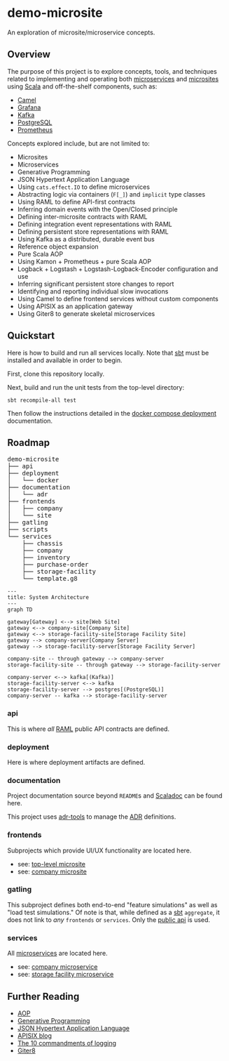 # demo-microsite

An exploration of microsite/microservice concepts.

## Overview

The purpose of this project is to explore concepts, tools, and techniques related to implementing and operating both [microservices](https://microservices.io/index.html) and [microsites](https://en.wikipedia.org/wiki/Microsite) using [Scala](https://www.scala-lang.org/) and off-the-shelf components, such as:

* [Camel](https://camel.apache.org/manual/faq/what-is-camel.html)
* [Grafana](https://grafana.com/docs/)
* [Kafka](https://kafka.apache.org/documentation/#gettingStarted)
* [PostgreSQL](https://www.postgresql.org/docs/14/index.html)
* [Prometheus](https://prometheus.io/docs/introduction/overview/)

Concepts explored include, but are not limited to:

* Microsites
* Microservices
* Generative Programming
* JSON Hypertext Application Language
* Using `cats.effect.IO` to define microservices
* Abstracting logic via containers (`F[_]`) and `implicit` type classes
* Using RAML to define API-first contracts
* Inferring domain events with the Open/Closed principle
* Defining inter-microsite contracts with RAML
* Defining integration event representations with RAML
* Defining persistent store representations with RAML
* Using Kafka as a distributed, durable event bus
* Reference object expansion
* Pure Scala AOP
* Using Kamon + Prometheus + pure Scala AOP
* Logback + Logstash + Logstash-Logback-Encoder configuration and use
* Inferring significant persistent store changes to report
* Identifying and reporting individual slow invocations
* Using Camel to define frontend services without custom components
* Using APISIX as an application gateway
* Using Giter8 to generate skeletal microservices


## Quickstart

Here is how to build and run all services locally.  Note that [sbt](https://www.scala-sbt.org/) must be installed and available in order to begin.

First, clone this repository locally.

Next, build and run the unit tests from the top-level directory:

```
sbt recompile-all test
```

Then follow the instructions detailed in the [docker compose deployment](./deployment/docker/README.md) documentation.


## Roadmap

<pre>
demo-microsite
├── api
├── deployment
│   └── docker
├── documentation
│   └── adr
├── frontends
│   ├── company
│   └── site
├── gatling
├── scripts
└── services
    ├── chassis
    ├── company
    ├── inventory
    ├── purchase-order
    ├── storage-facility
    └── template.g8
</pre>


```mermaid
---
title: System Architecture
---
graph TD

gateway[Gateway] <--> site[Web Site]
gateway <--> company-site[Company Site]
gateway <--> storage-facility-site[Storage Facility Site]
gateway --> company-server[Company Server]
gateway --> storage-facility-server[Storage Facility Server]

company-site -- through gateway --> company-server
storage-facility-site -- through gateway --> storage-facility-server

company-server <--> kafka[(Kafka)]
storage-facility-server <--> kafka
storage-facility-server --> postgres[(PostgreSQL)]
company-server -- kafka --> storage-facility-server
```


### api

This is where *all* [RAML](https://github.com/raml-org/raml-spec/blob/master/versions/raml-10/raml-10.md/) public API contracts are defined.


### deployment

Here is where deployment artifacts are defined.


### documentation

Project documentation source beyond `README`s and [Scaladoc](https://docs.scala-lang.org/style/scaladoc.html) can be found here.

This project uses [adr-tools](https://github.com/npryce/adr-tools) to manage the [ADR](https://en.wikipedia.org/wiki/Architectural_decision) definitions.


### frontends

Subprojects which provide UI/UX functionality are located here.

* see: [top-level microsite](./frontends/site/README.md)
* see: [company microsite](./frontends/company/README.md)


### gatling

This subproject defines both end-to-end "feature simulations" as well as "load test simulations."  Of note is that, while defined as a [sbt](https://www.scala-sbt.org/) `aggregate`, it does not link to *any* `frontends` or `services`.  Only the [public api](api/src/main/raml) is used.


### services

All [microservices](https://microservices.io/index.html) are located here.

* see: [company microservice](./services/company/README.md)
* see: [storage facility microservice](./services/storage-facility/README.md)


## Further Reading

* [AOP](https://en.wikipedia.org/wiki/Aspect-oriented_programming)
* [Generative Programming](https://books.google.com/books/about/Generative_Programming.html?id=cCZXYQ6Pau4C)
* [JSON Hypertext Application Language](https://datatracker.ietf.org/doc/html/draft-kelly-json-hal)
* [APISIX blog](https://apisix.apache.org/blog/)
* [The 10 commandments of logging](https://www.masterzen.fr/2013/01/13/the-10-commandments-of-logging/)
* [Giter8](https://www.foundweekends.org/giter8/)


